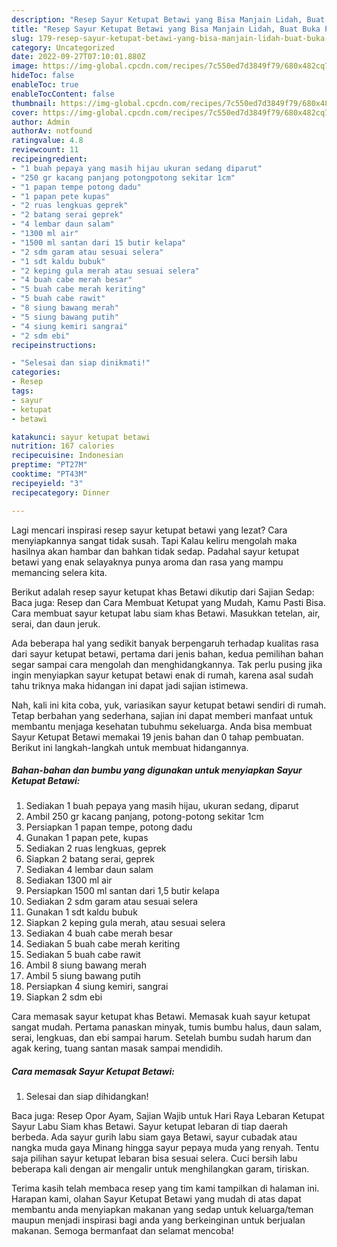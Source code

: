 ```yaml
---
description: "Resep Sayur Ketupat Betawi yang Bisa Manjain Lidah, Buat Buka Puasa}"
title: "Resep Sayur Ketupat Betawi yang Bisa Manjain Lidah, Buat Buka Puasa}"
slug: 179-resep-sayur-ketupat-betawi-yang-bisa-manjain-lidah-buat-buka-puasa
category: Uncategorized
date: 2022-09-27T07:10:01.880Z
image: https://img-global.cpcdn.com/recipes/7c550ed7d3849f79/680x482cq70/sayur-ketupat-betawi-foto-resep-utama.jpg
hideToc: false
enableToc: true
enableTocContent: false
thumbnail: https://img-global.cpcdn.com/recipes/7c550ed7d3849f79/680x482cq70/sayur-ketupat-betawi-foto-resep-utama.jpg
cover: https://img-global.cpcdn.com/recipes/7c550ed7d3849f79/680x482cq70/sayur-ketupat-betawi-foto-resep-utama.jpg
author: Admin
authorAv: notfound
ratingvalue: 4.8
reviewcount: 11
recipeingredient:
- "1 buah pepaya yang masih hijau ukuran sedang diparut"
- "250 gr kacang panjang potongpotong sekitar 1cm"
- "1 papan tempe potong dadu"
- "1 papan pete kupas"
- "2 ruas lengkuas geprek"
- "2 batang serai geprek"
- "4 lembar daun salam"
- "1300 ml air"
- "1500 ml santan dari 15 butir kelapa"
- "2 sdm garam atau sesuai selera"
- "1 sdt kaldu bubuk"
- "2 keping gula merah atau sesuai selera"
- "4 buah cabe merah besar"
- "5 buah cabe merah keriting"
- "5 buah cabe rawit"
- "8 siung bawang merah"
- "5 siung bawang putih"
- "4 siung kemiri sangrai"
- "2 sdm ebi"
recipeinstructions:

- "Selesai dan siap dinikmati!"
categories:
- Resep
tags:
- sayur
- ketupat
- betawi

katakunci: sayur ketupat betawi 
nutrition: 167 calories
recipecuisine: Indonesian
preptime: "PT27M"
cooktime: "PT43M"
recipeyield: "3"
recipecategory: Dinner

---
```



Lagi mencari inspirasi resep sayur ketupat betawi yang lezat? Cara menyiapkannya sangat tidak susah. Tapi Kalau keliru mengolah maka hasilnya akan hambar dan bahkan tidak sedap. Padahal sayur ketupat betawi yang enak selayaknya punya aroma dan rasa yang mampu memancing selera kita.


Berikut adalah resep sayur ketupat khas Betawi dikutip dari Sajian Sedap: Baca juga: Resep dan Cara Membuat Ketupat yang Mudah, Kamu Pasti Bisa. Cara membuat sayur ketupat labu siam khas Betawi. Masukkan tetelan, air, serai, dan daun jeruk.

Ada beberapa hal yang sedikit banyak berpengaruh terhadap kualitas rasa dari sayur ketupat betawi, pertama dari jenis bahan, kedua pemilihan bahan segar sampai cara mengolah dan menghidangkannya. Tak perlu pusing jika ingin menyiapkan sayur ketupat betawi enak di rumah, karena asal sudah tahu triknya maka hidangan ini dapat jadi sajian istimewa.


Nah, kali ini kita coba, yuk, variasikan sayur ketupat betawi sendiri di rumah. Tetap berbahan yang sederhana, sajian ini dapat memberi manfaat untuk membantu menjaga kesehatan tubuhmu sekeluarga. Anda bisa membuat Sayur Ketupat Betawi memakai 19 jenis bahan dan 0 tahap pembuatan. Berikut ini langkah-langkah untuk membuat hidangannya.

<!--inarticleads1-->

##### Bahan-bahan dan bumbu yang digunakan untuk menyiapkan Sayur Ketupat Betawi:

1. Sediakan 1 buah pepaya yang masih hijau, ukuran sedang, diparut
1. Ambil 250 gr kacang panjang, potong-potong sekitar 1cm
1. Persiapkan 1 papan tempe, potong dadu
1. Gunakan 1 papan pete, kupas
1. Sediakan 2 ruas lengkuas, geprek
1. Siapkan 2 batang serai, geprek
1. Sediakan 4 lembar daun salam
1. Sediakan 1300 ml air
1. Persiapkan 1500 ml santan dari 1,5 butir kelapa
1. Sediakan 2 sdm garam atau sesuai selera
1. Gunakan 1 sdt kaldu bubuk
1. Siapkan 2 keping gula merah, atau sesuai selera
1. Sediakan 4 buah cabe merah besar
1. Sediakan 5 buah cabe merah keriting
1. Sediakan 5 buah cabe rawit
1. Ambil 8 siung bawang merah
1. Ambil 5 siung bawang putih
1. Persiapkan 4 siung kemiri, sangrai
1. Siapkan 2 sdm ebi


Cara memasak sayur ketupat khas Betawi. Memasak kuah sayur ketupat sangat mudah. Pertama panaskan minyak, tumis bumbu halus, daun salam, serai, lengkuas, dan ebi sampai harum. Setelah bumbu sudah harum dan agak kering, tuang santan masak sampai mendidih. 

<!--inarticleads2-->

##### Cara memasak Sayur Ketupat Betawi:


1. Selesai dan siap dihidangkan!

Baca juga: Resep Opor Ayam, Sajian Wajib untuk Hari Raya Lebaran Ketupat Sayur Labu Siam khas Betawi. Sayur ketupat lebaran di tiap daerah berbeda. Ada sayur gurih labu siam gaya Betawi, sayur cubadak atau nangka muda gaya Minang hingga sayur pepaya muda yang renyah. Tentu saja pilihan sayur ketupat lebaran bisa sesuai selera. Cuci bersih labu beberapa kali dengan air mengalir untuk menghilangkan garam, tiriskan. 

Terima kasih telah membaca resep yang tim kami tampilkan di halaman ini. Harapan kami, olahan Sayur Ketupat Betawi yang mudah di atas dapat membantu anda menyiapkan makanan yang sedap untuk keluarga/teman maupun menjadi inspirasi bagi anda yang berkeinginan untuk berjualan makanan. Semoga bermanfaat dan selamat mencoba!
